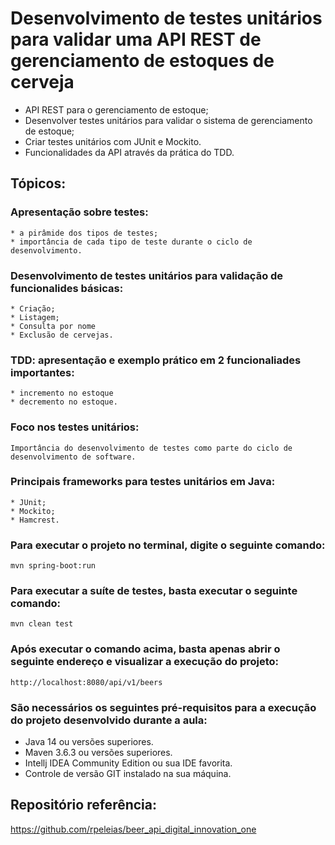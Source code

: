 # Desenvolvimento de testes unitários para validar uma API REST de gerenciamento de estoques de cerveja

* API REST para o gerenciamento de estoque;
* Desenvolver testes unitários para validar o sistema de gerenciamento de estoque;
* Criar testes unitários com JUnit e Mockito.
* Funcionalidades da API através da prática do TDD.

## Tópicos:

### Apresentação sobre testes:
    * a pirâmide dos tipos de testes;
    * importância de cada tipo de teste durante o ciclo de desenvolvimento.

### Desenvolvimento de testes unitários para validação de funcionalides básicas:
    * Criação;
    * Listagem;
    * Consulta por nome
    * Exclusão de cervejas.

### TDD: apresentação e exemplo prático em 2 funcionaliades importantes:
    * incremento no estoque
    * decremento no estoque.

### Foco nos testes unitários:
    Importância do desenvolvimento de testes como parte do ciclo de desenvolvimento de software.

### Principais frameworks para testes unitários em Java:
    * JUnit;
    * Mockito;
    * Hamcrest.

### Para executar o projeto no terminal, digite o seguinte comando:

```shell script
mvn spring-boot:run
```

### Para executar a suíte de testes, basta executar o seguinte comando:

```shell script
mvn clean test
```

### Após executar o comando acima, basta apenas abrir o seguinte endereço e visualizar a execução do projeto:

```
http://localhost:8080/api/v1/beers
```

### São necessários os seguintes pré-requisitos para a execução do projeto desenvolvido durante a aula:

* Java 14 ou versões superiores.
* Maven 3.6.3 ou versões superiores.
* Intellj IDEA Community Edition ou sua IDE favorita.
* Controle de versão GIT instalado na sua máquina.

## Repositório referência:

https://github.com/rpeleias/beer_api_digital_innovation_one
